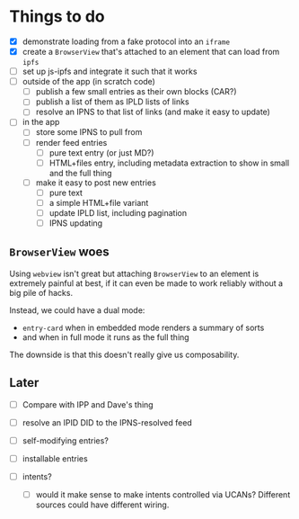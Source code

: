 
# Things to do

- [x] demonstrate loading from a fake protocol into an `iframe`
- [x] create a `BrowserView` that's attached to an element that can load from `ipfs`
- [ ] set up js-ipfs and integrate it such that it works
- [ ] outside of the app (in scratch code)
    - [ ] publish a few small entries as their own blocks (CAR?)
    - [ ] publish a list of them as IPLD lists of links
    - [ ] resolve an IPNS to that list of links (and make it easy to update)
- [ ] in the app
    - [ ] store some IPNS to pull from
    - [ ] render feed entries
        - [ ] pure text entry (or just MD?)
        - [ ] HTML+files entry, including metadata extraction to show in small and the full thing
    - [ ] make it easy to post new entries
        - [ ] pure text
        - [ ] a simple HTML+file variant
        - [ ] update IPLD list, including pagination
        - [ ] IPNS updating

## `BrowserView` woes

Using `webview` isn't great but attaching `BrowserView` to an element is extremely painful at best,
if it can even be made to work reliably without a big pile of hacks.

Instead, we could have a dual mode:
* `entry-card` when in embedded mode renders a summary of sorts
* and when in full mode it runs as the full thing

The downside is that this doesn't really give us composability.


## Later

- [ ] Compare with IPP and Dave's thing

- [ ] resolve an IPID DID to the IPNS-resolved feed
- [ ] self-modifying entries?
- [ ] installable entries
- [ ] intents?
    - [ ] would it make sense to make intents controlled via UCANs? Different sources could have different
        wiring.

